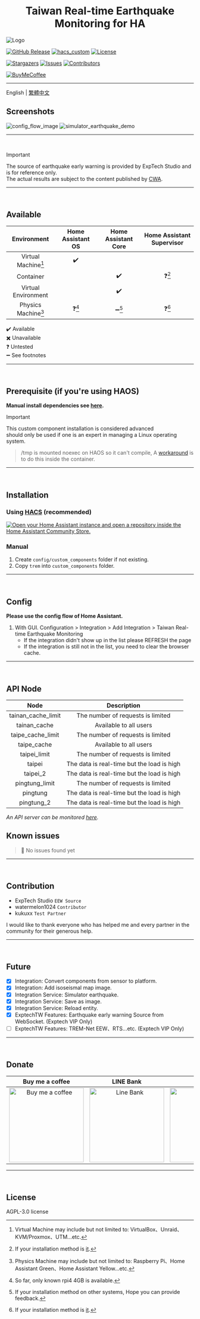 <h1 align="center">Taiwan Real-time Earthquake Monitoring for HA</h1>

![Logo](https://raw.githubusercontent.com/gaojiafamily/ha-trem/master/docs/media/logo.png)

[![GitHub Release][releases-shield]][releases]
[![hacs_custom][hacs_custom_shield]][hacs_custom]
[![License][license-shield]](LICENSE)

[![Stargazers][stars-shield]][stars-url]
[![Issues][issues-shield]][issues-url]
[![Contributors][contributors-shield]][contributors-url]

[![BuyMeCoffee][buymecoffee-shield]][buymecoffee]

<hr>

English | [繁體中文](README_zhHant.md)<br>


## Screenshots

![config_flow_image](https://github.com/J1A-T13N/ha-trem/assets/29163857/a6f4cc49-0521-4f27-a894-9fb1273be1cf)
![simulator_earthquake_demo](https://github.com/J1A-T13N/ha-trem/assets/29163857/b62dab7a-2935-4477-8297-f7e275df0a81)


<hr>
<br>


> [!IMPORTANT]
>The source of earthquake early warning is provided by ExpTech Studio and is for reference only.<br>
>The actual results are subject to the content published by [CWA](https://scweb.cwa.gov.tw/en-US).


<hr>
<br>


## Available

| Environment | Home Assistant OS | Home Assistant Core | Home Assistant Supervisor |
| :------------: | :------------: | :------------: | :------------: |
| Virtual Machine[^1] | :heavy_check_mark: |  |  |
| Container |  | :heavy_check_mark: | :question:[^2] |
| Virtual Environment |  | :heavy_check_mark: |  |
| Physics Machine[^3] | :question:[^4] | :heavy_minus_sign:[^5] | :question:[^2] |

:heavy_check_mark: Available<br>
:heavy_multiplication_x: Unavailable<br>
:question: Untested<br>
:heavy_minus_sign: See footnotes<br>
[^1]: Virtual Machine may include but not limited to: VirtualBox、Unraid、KVM/Proxmox、UTM...etc.
[^2]: If your installation method is [it](https://github.com/home-assistant/supervised-installer).
[^3]: Physics Machine may include but not limited to: Raspberry Pi、Home Assistant Green、Home Assistant Yellow...etc.
[^4]: So far, only known rpi4 4GB is available.
[^5]: If your installation method on other systems, Hope you can provide feedback.

<hr>
<br>


## Prerequisite (if you're using HAOS)
**Manual install dependencies see [here](docs/haos_guide.md).**

> [!IMPORTANT]
> This custom component installation is considered advanced<br>
> should only be used if one is an expert in managing a Linux operating system.

> /tmp is mounted noexec on HAOS so it can't compile, A [workaround](https://github.com/home-assistant/core/issues/118717) is to do this inside the container.

<hr>
<br>


## Installation

### Using [HACS](https://hacs.xyz/) (recommended)
[![Open your Home Assistant instance and open a repository inside the Home Assistant Community Store.](https://my.home-assistant.io/badges/hacs_repository.svg)](https://my.home-assistant.io/redirect/hacs_repository/?owner=gaojiafamily&repository=ha-trem&category=Integration)

### Manual
1. Create `config/custom_components` folder if not existing.
2. Copy `trem` into `custom_components` folder.

<hr>
<br>


## Config

**Please use the config flow of Home Assistant.**

1. With GUI. Configuration > Integration > Add Integration > Taiwan Real-time Earthquake Monitoring
   - If the integration didn't show up in the list please REFRESH the page
   - If the integration is still not in the list, you need to clear the browser cache.

<hr>
<br>


## API Node

| Node               | Description                                 |
| :----------------: | :-----------------------------------------: |
| tainan_cache_limit | The number of requests is limited           |
| tainan_cache       | Available to all users                      |
| taipe_cache_limit  | The number of requests is limited           |
| taipe_cache        | Available to all users                      |
| taipei_limit       | The number of requests is limited           |
| taipei             | The data is real-time but the load is high  |
| taipei_2           | The data is real-time but the load is high  |
| pingtung_limit     | The number of requests is limited           |
| pingtung           | The data is real-time but the load is high  |
| pingtung_2         | The data is real-time but the load is high  |

*An API server can be monitored [here](https://status.exptech.dev/).*<br>


## Known issues

> :tada: No issues found yet

<hr>
<br>


## Contribution

- ExpTech Studio `EEW Source`
- watermelon1024 `Contributor`
- kukuxx `Test Partner`

<p>I would like to thank everyone who has helped me and every partner in the community for their generous help.</p>

<hr>
<br>


## Future

- [x] Integration: Convert components from sensor to platform.
- [x] Integration: Add isoseismal map image.
- [x] Integration Service: Simulator earthquake.
- [x] Integration Service: Save as image.
- [x] Integration Service: Reload entity.
- [x] ExptechTW Features: Earthquake early warning Source from WebSocket. (Exptech VIP Only)
- [ ] ExptechTW Features: TREM-Net EEW、RTS...etc. (Exptech VIP Only)

<hr>
<br>


## Donate

| Buy me a coffee | LINE Bank | JKao Pay |
| :------------: | :------------: | :------------: |
| <img src="https://github.com/J1A-T13N/ha-trem/assets/29163857/e61afedc-1fce-47a1-a6c3-00bc1a9a5329" alt="Buy me a coffee" height="200" width="200">  | <img src="https://github.com/J1A-T13N/ha-trem/assets/29163857/a0af96ea-7e03-47de-83ae-3c11b2e27c57" alt="Line Bank" height="200" width="200">  | <img src="https://github.com/J1A-T13N/ha-trem/assets/29163857/333def56-cf08-4f8e-a188-9067cc4f63d9" alt="JKo Pay" height="200" width="200">  |

<hr>
<br>


## License
AGPL-3.0 license


[releases-shield]: https://img.shields.io/github/release/J1A-T13N/ha-trem.svg?style=for-the-badge
[releases]: https://github.com/J1A-T13N/ha-trem/releases
[hacs_custom_shield]: https://img.shields.io/badge/HACS-Custom-orange.svg?style=for-the-badge
[hacs_custom]: https://hacs.xyz/docs/faq/custom_repositories
[stars-shield]: https://img.shields.io/github/stars/J1A-T13N/ha-trem.svg?style=for-the-badge
[stars-url]: https://github.com/watermelon1024/EEW/stargazers
[issues-shield]: https://img.shields.io/github/issues/J1A-T13N/ha-trem.svg?style=for-the-badge
[issues-url]: https://github.com/J1A-T13N/ha-trem/issues
[contributors-shield]: https://img.shields.io/github/contributors/J1A-T13N/ha-trem.svg?style=for-the-badge
[contributors-url]: https://github.com/J1A-T13N/ha-trem/graphs/contributors
[license-shield]: https://img.shields.io/github/license/J1A-T13N/ha-trem.svg?style=for-the-badge
[buymecoffee-shield]: https://img.shields.io/badge/buy%20me%20a%20coffee-donate-yellow.svg?style=for-the-badge
[buymecoffee]: https://www.buymeacoffee.com/j1at13n
